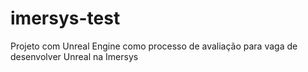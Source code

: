 # imersys-test
Projeto com Unreal Engine como processo de avaliação para vaga de desenvolver Unreal na Imersys
